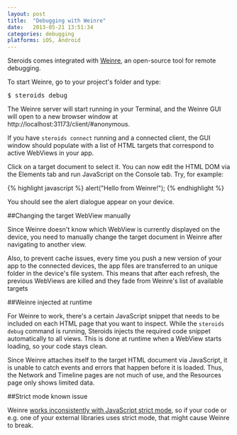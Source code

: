 ```yaml
---
layout: post
title:  "Debugging with Weinre"
date:   2013-05-21 13:51:34
categories: debugging
platforms: iOS, Android
---
```


Steroids comes integrated with [Weinre][weinre-site], an open-source tool for remote debugging.

To start Weinre, go to your project's folder and type:

<pre class="terminal">
$ steroids debug
</pre>

The Weinre server will start running in your Terminal, and the Weinre GUI will open to a new browser window at http://localhost:31173/client/#anonymous.

If you have `steroids connect` running and a connected client, the GUI window should populate with a list of HTML targets that correspond to active WebViews in your app.

Click on a target document to select it. You can now edit the HTML DOM via the Elements tab and run JavaScript on the Console tab. Try, for example:

{% highlight javascript %}
alert("Hello from Weinre!");
{% endhighlight %}

You should see the alert dialogue appear on your device.

##Changing the target WebView manually

Since Weinre doesn't know which WebView is currently displayed on the device, you need to manually change the target document in Weinre after navigating to another view.

Also, to prevent cache issues, every time you push a new version of your app to the connected devices, the app files are transferred to an unique folder in the device's file system. This means that after each refresh, the previous WebViews are killed and they fade from Weinre's list of available targets

##Weinre injected at runtime

For Weinre to work, there's a certain JavaScript snippet that needs to be included on each HTML page that you want to inspect. While the `steroids debug` command is running, Steroids injects the required code snippet automatically to all views. This is done at runtime when a WebView starts loading, so your code stays clean.

Since Weinre attaches itself to the target HTML document via JavaScript, it is unable to catch events and errors that happen before it is loaded. Thus, the Network and Timeline pages are not much of use, and the Resources page only shows limited data.

##Strict mode known issue

Weinre [works inconsistently with JavaScript strict mode](https://issues.apache.org/jira/browse/CB-604), so if your code or e.g. one of your external libraries uses strict mode, that might cause Weinre to break.

[weinre-site]: http://people.apache.org/~pmuellr/weinre-docs/latest/